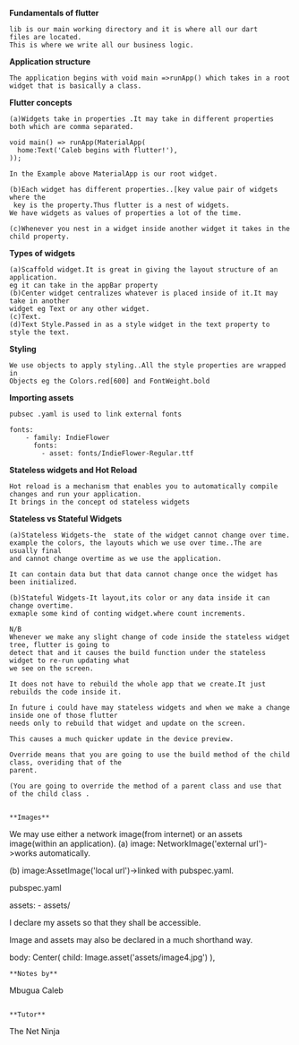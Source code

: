 **Fundamentals of flutter**
```
lib is our main working directory and it is where all our dart
files are located.
This is where we write all our business logic.

```

**Application structure**
```
The application begins with void main =>runApp() which takes in a root widget that is basically a class.

```

**Flutter concepts**
```
(a)Widgets take in properties .It may take in different properties both which are comma separated.

void main() => runApp(MaterialApp(
  home:Text('Caleb begins with flutter!'),
));

In the Example above MaterialApp is our root widget.

(b)Each widget has different properties..[key value pair of widgets where the
 key is the property.Thus flutter is a nest of widgets.
We have widgets as values of properties a lot of the time.

(c)Whenever you nest in a widget inside another widget it takes in the child property.

```

**Types of widgets**
```
(a)Scaffold widget.It is great in giving the layout structure of an application.
eg it can take in the appBar property
(b)Center widget centralizes whatever is placed inside of it.It may take in another
widget eg Text or any other widget.
(c)Text.
(d)Text Style.Passed in as a style widget in the text property to style the text.

```
**Styling**
```
We use objects to apply styling..All the style properties are wrapped in
Objects eg the Colors.red[600] and FontWeight.bold

```

**Importing assets**
```
pubsec .yaml is used to link external fonts

fonts:
    - family: IndieFlower
      fonts:
        - asset: fonts/IndieFlower-Regular.ttf

```
**Stateless widgets and Hot Reload**

```
Hot reload is a mechanism that enables you to automatically compile changes and run your application.
It brings in the concept od stateless widgets
```
**Stateless vs Stateful Widgets**
```
(a)Stateless Widgets-the  state of the widget cannot change over time.
example the colors, the layouts which we use over time..The are usually final
and cannot change overtime as we use the application.

It can contain data but that data cannot change once the widget has been initialized.

(b)Stateful Widgets-It layout,its color or any data inside it can change overtime.
exmaple some kind of conting widget.where count increments.

N/B
Whenever we make any slight change of code inside the stateless widget tree, flutter is going to
detect that and it causes the build function under the stateless widget to re-run updating what
we see on the screen.

It does not have to rebuild the whole app that we create.It just rebuilds the code inside it.

In future i could have may stateless widgets and when we make a change inside one of those flutter 
needs only to rebuild that widget and update on the screen.

This causes a much quicker update in the device preview.

Override means that you are going to use the build method of the child class, overiding that of the 
parent.

(You are going to override the method of a parent class and use that of the child class .


**Images**

```
We may use either a network image(from internet) or an assets image(within an application).
(a)  image: NetworkImage('external url')->works automatically.

(b) image:AssetImage('local url')->linked with pubspec.yaml.

pubspec.yaml

 assets:
    - assets/
    
 I declare my assets so that they shall be accessible.

Image and assets may also be declared in a much shorthand way.

 body: Center(
        child: Image.asset('assets/image4.jpg')
   ),
      
```
**Notes by**

```
Mbugua Caleb

```

**Tutor**
```
The Net Ninja
```